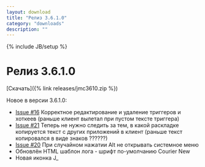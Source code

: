 ```yaml
---
layout: download
title: "Релиз 3.6.1.0"
category: "downloads"
description: ""
---
```

{% include JB/setup %}

# Релиз 3.6.1.0

[Скачать]({% link releases/jmc3610.zip %})

Новое в версии 3.6.1.0:

- [Issue #16](https://github.com/nerevar/jmc/issues/16) Корректное редактирование и удаление триггеров и хоткеев (раньше клиент вылетал при пустом тексте триггера)
- [Issue #21](https://github.com/nerevar/jmc/issues/21) Теперь не нужно следить за тем, в какой раскладке копируется текст с других приложений в клиент (раньше текст копировался в виде знаков ??????)
- [Issue #20](https://github.com/nerevar/jmc/issues/20) При случайном нажатии Alt не открывать системное меню
- Обновлён HTML шаблон лога - шрифт по-умолчанию Courier New
- Новая иконка J_
